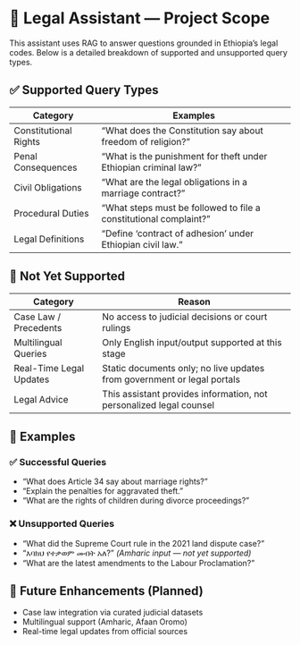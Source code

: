 # 📘 Legal Assistant — Project Scope

This assistant uses RAG to answer questions grounded in Ethiopia’s legal codes. Below is a detailed breakdown of supported and unsupported query types.

## ✅ Supported Query Types

| Category                | Examples                                                                 |
|-------------------------|--------------------------------------------------------------------------|
| Constitutional Rights   | “What does the Constitution say about freedom of religion?”              |
| Penal Consequences      | “What is the punishment for theft under Ethiopian criminal law?”         |
| Civil Obligations       | “What are the legal obligations in a marriage contract?”                 |
| Procedural Duties       | “What steps must be followed to file a constitutional complaint?”        |
| Legal Definitions       | “Define ‘contract of adhesion’ under Ethiopian civil law.”               |

## 🚫 Not Yet Supported

| Category                  | Reason                                                                 |
|---------------------------|------------------------------------------------------------------------|
| Case Law / Precedents     | No access to judicial decisions or court rulings                       |
| Multilingual Queries      | Only English input/output supported at this stage                      |
| Real-Time Legal Updates   | Static documents only; no live updates from government or legal portals |
| Legal Advice              | This assistant provides information, not personalized legal counsel     |

## 🧪 Examples

### ✅ Successful Queries
- “What does Article 34 say about marriage rights?”
- “Explain the penalties for aggravated theft.”
- “What are the rights of children during divorce proceedings?”

### ❌ Unsupported Queries
- “What did the Supreme Court rule in the 2021 land dispute case?”
- “እባክህ የተቃወም መብት አለ?” *(Amharic input — not yet supported)*
- “What are the latest amendments to the Labour Proclamation?”

## 📌 Future Enhancements (Planned)
- Case law integration via curated judicial datasets  
- Multilingual support (Amharic, Afaan Oromo)  
- Real-time legal updates from official sources  
